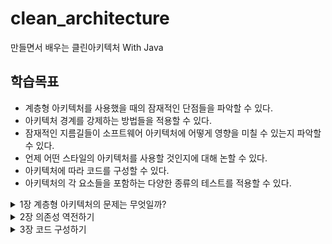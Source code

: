 # clean_architecture
만들면서 배우는 클린아키텍처 With Java
## 학습목표
- 계층형 아키텍처를 사용했을 때의 잠재적인 단점들을 파악할 수 있다.
- 아키텍처 경계를 강제하는 방법들을 적용할 수 있다.
- 잠재적인 지름길들이 소프트웨어 아키텍처에 어떻게 영향을 미칠 수 있는지 파악할 수 있다.
- 언제 어떤 스타일의 아키텍처를 사용할 것인지에 대해 논할 수 있다.
- 아키텍처에 따라 코드를 구성할 수 있다.
- 아키텍처의 각 요소들을 포함하는 다양한 종류의 테스트를 적용할 수 있다.

<details>
<summary>1장 계층형 아키텍처의 문제는 무엇일까?</summary>
<div markdown="1">

#### 웹  계층, 도메인 계층, 영속성 계층으로 구성된  전통적인 웹 애플리케이션 구조
[![2022-09-29-01-17-58.png](https://i.postimg.cc/wBp1HRMf/2022-09-29-01-17-58.png)](https://postimg.cc/PCSXQxmY)
- 위의 웹계층에서는 요청을 받아 도메인 혹은 비즈니스 계층에 있는 서비스로 요청을 보낸다. 서비스에서는 필요한 비즈니스 로직을 수행하고, 도메인 엔티티의 현재 상태를 조회하거나 변경하기 위해서 영속성 컴포넌트를 호출한다.
- 사실 계층형 아키텍처는 견고한 패턴이다. 계층을 잘 이해하고 구성한다면 웹 계층이나 영속성 계층에 독립적으로 도메인 로직을 작성할 수 있다.

#### 그렇다면 계층형 아키텍처의 문제점은 무엇일까?
- 코드에 나쁜 습관들이 스며들기 쉽게 만들고 시간이 지날수록 S/W를 점점 더 변경하기 어렵게 만드는 수많은 허점들을 노출한다.

계층형 아키텍처는 데이터베이스 주도 설계를 유도
----------------
- 정의에 따르면 전통적인 아키텍처의 토대는 DB이다.
- 웹 계층은 도메인 계층에 의존하고, 도메인 계층은 영속성 계층에 의존하기 때문에 자연스레 DB에 의존하게 된다.

### 그렇다면 우리는 왜 '도메인 로직'이 아닌 '데이터베이스'를 토대로 아키텍처를 만드는 걸까?
- 우리는 보통 DB구조를 먼저 생각하고, 이를 토대로 도메인 로직을 구현한다. 이는 전통적인 계층형 아키텍처에서는 합리적인 방법이다. 하지만 비즈니스 관점에서는 전혀 맞지 않다.
- 다른 무엇보다도 도메인 로직을 먼저 만들어야 한다. 그래야만 우리가 로직을 제대로 이해했는지 확인할 수 있다.
- 또 우리가 DB 중심적으로 아키텍처가 만들어지는 이유 중 큰 원인은 ORM 프레임워크를 사용하기 때문이다. 왜냐하면 ORM 프레임워크를 계층형 아키텍처와 결합하면 비즈니스 규칙을 영속성 관점과 섞고 싶은 유혹을 쉽게 받기 때문이다.
  [![2022-09-29-01-31-24.png](https://i.postimg.cc/BZNsnYQf/2022-09-29-01-31-24.png)](https://postimg.cc/JtySTQkp)
- 위 그림과 같이 ORM에 의해 관리되는 엔티티들은 일반적으로 영속성 계층에 둔다. 계층은 아래 방향으로만 접근 가능하기 때문에 도메인 계층에서는 이러한 엔티티에 접근 할 수 있다. 그리고 이러한 엔티티에 접근할 수 있다면 분명 사용되기 마련...!!!
- 하지만 이렇게 되면 영속성 계층과 도메인 계층 사이에 강한 결합이 생기됩니다.
- 영속성 코드가 사실상 도메인 코드에 녹아들어가서 둘 중 하나만 바꾸는 것이 어려워진다.. 이는 유연하고 선택의 폭을 넓혀준다던 계층형 아키텍처의 목표와 반대되는 상황이다.

테스트하기 어려워진다.
--------------
- 계층형 아키텍처를 사용할 때 일반적으로 나타나는 변화의 형태는 계층을 건너뛰는 것이다. 엔티티의 필드를 단 하나만 조작하면 되는 경우 웹 계층에서 바로 영속성 계층에 접근하면 도메인 계층을 건드릴 필요가 없지 않나..?
  [![2022-09-29-01-38-50.png](https://i.postimg.cc/x1VcKpHp/2022-09-29-01-38-50.png)](https://postimg.cc/GHzLRQXv)
### 위 그림에는 두 가지 문제점이 있다.
1. 단 하나의 필드를 조작하는 것에 불과하더라도 도메인 로직을 웹 계층에 구현하게 된다는 것. 앞으로 유스케이스가 확장된다면 더 많은 도메인 로직을 웹 계층에 추가해서 애플리케이션 전반에 걸쳐 책임이 섞이고 핵심 도메인 로직들이 퍼져나갈 확률이 높다.
2. 웹 계층 테스트에서 도메인 계층뿐 아니라 영속성 계층도 모킹(Mocking) 해야 한다는 것이다. 이렇게 되면 단위 테스트의 복잡도가 올라간다.(이건 나의 경험담...🥹)

동시 작업이 어려워진다.
---------------
**"지연되는 소프트웨어 프로젝트에 인력을 더하는 것은 개발을 늦출뿐이다."** - 브룩스
- 만약 애플리케이션에 새로운 유스케이스를 추가한다고 생각해보자. 개발자는 3명이 있다. 한명은 웹 계층에 필요한 기능을 추가할 수 있고, 다른 한 명은 도메인 계층에, 그리고 나머지개발자는 영속성 계층에 기능을 추가한다?? **계층형 아키텍처에서는 이렇게 작업을 할 수 없다.** 모든 것이 영속성 계층 위에 만들어지기 때문에 영속성 계층을 먼저 개발해야 하고, 그 다음에 도메인, 마지막에 웹 계층을 만들어야한다... 그렇기 때문에 동시작업은 불가능하다.
</div>
</details>

<details>
<summary>2장 의존성 역전하기</summary>
<div markdown="1">

- 이번장에서는 단일 책임 원칙과 의존성 역전 원칙에 대해 이야기하는 것으로 시작한다. 두 원칙은 SOLID 원칙에서 'S'와 'D'를 담당하고 있다.
----------
단일 책임 원칙
--------------
- 일반적인 해석은 다음과 같다.
  **하나의 컴포넌트는 오로지 한 가지 일만 해야하고, 그것을 올바르게 수행해야 한다**
  맞는 말이지만 실제 의도는 아니다.

- 실제 정의는 다음과 같다.
  **컴포넌트를 변경하는 이유는 오직 하나뿐이어야 한다.**
  즉, 컴포넌트를 변경할 이유가 오로지 한 가지라면 컴포넌트는 딱 한 가지 일만 하게 된다. 하지만 이보다 더 중요한 것은 변경할 이유가 오직 한 가지라는 그 자체다.

[![2022-09-29-22-32-50.png](https://i.postimg.cc/L81zXDfz/2022-09-29-22-32-50.png)](https://postimg.cc/xX9kpK6C)
- 위 그림에서 컴포넌트 A는 다른 여러 컴포넌트에 의존하는(직접적이든 전이된 것이든) 반면 컴포넌트 E는 의존하는 것이 전혀 없다.
- 컴포넌트 E를 변경할 유일한 이유는 새로운 요구사항에 의해 E의 기능을 바꿔야 할 때 뿐이다. 반면 컴포넌트 A의 경우는 모든 커포넌트에 의존하고 있기 때문에 다른 어떤 컴포넌트가 바뀌든지 같이 바뀌어야함... (오늘 버그를 수정하는 API Service Layer 진짜 딱 이 모양 이꼴이어서 진짜 너무 힘들었다...🥹)

→ 많은 콛느느 단일 책임 원칙을 위반하기 때문에 시간이 갈수록 변경하기가 더 어려워지고 그로 인해 변경 비용도 증가한다.(진짜 뼈저리게 느끼고 있음...하..)
-------------

의존성 역전 원칙
-----------------
- 계층형 아키텍처에서 계층 간 의존성은 항상 다음 계층인 아래 방향을 가리킨다. 단일 책임 원칙을 고수준에서 적용할 때 상위 게층들이 하위 계층들에 비해 변경할 이유가 더 많다는 것을 알 수 있다.
  그렇다면 영속성 계층에 대한 도메인 계층의 의존성 때문에 영속성 계층을 변경할 때마다 잠재거으로 도메인 계층도 변경해야 할까??? 놉!!! 그래서는 안된다. **도메인 코드**는 애플리케이션에서 가장 중요한 코드이기 때문에 변경이 되면 안된다. 그렇다면 어떻게 How?? 이 의존성을 제거할 수 있을까?

### 의존성 역전 원칙
- 코드상의 어떤 의존성이든 그 방향을 바 꿀 수(역전시킬 수) 있다.

[![2022-09-29-23-51-59.png](https://i.postimg.cc/CxVhtR9s/2022-09-29-23-51-59.png)](https://postimg.cc/bs3fSwyZ)
- 도메인 계층에 인터페이스를 도입함으로써 의존성을 역전시킬 수 있고, 그 덕분에 영속성 계층이 도메인 계층에 의존하게 된다.
- ----------

 클린 아키텍처
-----------------
- 로버트 C.마틴은 비즈니스 규칙은 프레임워크, 데이터베이스, UI 기술, 그 밖의 외부 애플리케이션이나 인터페이스로부터 독립적일 수 있다고 이야기했는데, 이는 **도메인 코드가 바깥으로 향하는 어떤 의존성도 없어야 함을 의미한다.**
  [![2022-09-30-00-00-45.png](https://i.postimg.cc/JhKRsmPw/2022-09-30-00-00-45.png)](https://postimg.cc/R33kYkkG)
- 클린 아키텍처의 추상적 모습이다.
- 도메인 코드에서 어떤 영속성 프레임워크나 UI 프레임워크가 사용되는지 알 수 없기 때문에 특정 프레임워크에 특화된 코드를 가질 수 없고 비즈니스 규칙에 집주할 수 있다.

### 클린 아키텍처의 대가
- 도메인 계층이 영속성이나 UI 같은 외부 계층과 철저하게 분리돼야 하므로 애플리케이션의 엔티티에 대한 모델을 각 계층에서 유지보수 해야한다는 단점이 있다.

**예를들어보자**
- 영속성 계층에서 ORM( 객체-관계 매핑 ) 프레임워크를 사용한다고 한다고 치자. 일반적으로 ORM 프레임워크는 데이터베이스 구조 및 객체 필드와 데이터베이스 칼럼의 매핑을 서술한 메타데이터를 담고 있는 엔티티 클래스를 필요로 한다. 하지만 도메인 계층은 영속성 계층을 모르기 때문에 도메인 계층에서 사용한 엔티티 클래스를 영속성계층에서 함께 사용할 수 없고 두 계층에서 각각 엔티티를 만들어야한다. **즉, 도메인 계층과 영속성 계층이 데이터를 주고받을 때 두엔티티를 서로 변환해야 한다는 뜻이다.**
- 하지만 이 부분은 바람직하다고 한다. 왜냐하면 이것이 바로 도메인 코드를 프레임워크에 특화된 문제로 부터 해방 시키고자 했던 결합이 제거된 상태이기 때문이다...!

</div>
</details>

<details>
<summary>3장 코드 구성하기</summary>
<div markdown="1">
이번 장에서는 코드를 구성하는 몇 가지 방법을 살펴보고, 육각형 아키텍처를 직접적으로 반영하는 표현력 있는 패키지 구조를 소개한다.

### 계층을 이용한 패키지 구조
```
buckpal
ㄴ domain
	ㄴ Account
	ㄴ Activity
	ㄴ AccountRepository
	ㄴ AccountService
ㄴ persistence
	ㄴ AccountRepositoryImpl
ㄴ web
	ㄴ AccountController
```
- 웹 계층, 도메인 게층, 영속성 계층 각각에 대해 전용 패키지인 **web, domain, persistence**를 뒀다. 해당 패키지 구조는 **의존성 역전 원칙을 적용해서 의존성이 domain 패키지에 있는 도메인 코드만**을 향하도록 해두었다.
- 여기서는 domain 패키지에 AccountRepository 인터페이스를 추가하고, persistence 패키지에 AccountRepositoryImpl 구현체를 둠으로써 의존성을 역전시켰다.

#### 아직 부족하다.
- 세 가지 이유로 위 패키지 구조도 최적의 구조가 아니다.
  1. 애플리케이션의 기능 조각(functional slice)이나 특성(feature)을 구분 짓는 패키지 경계가 없다.
     해당 구조에서 사용자를 관리하는 기능을 추가해야 한다면 **web 패키지에 UserController를 추가하고, domain 패키지에 UserService, UserRepository, User를 추가하고 psersistence 패키지에 UserRepositoryImpl을 추가**하게 될 것이다.
  2. 애플리케이션이 어떤 유스케이스들을 제공하는 파악 x.
     Account기Service와 AccountController가 어떤 유스케이스를 구현했는지 파악할 수 가 없다. (**내가 이해한 바로는 현재 클래스명으로 어떤 로직이 구현되어있는지 알 수 있냐? 이런 의미로 받아들임**)

기능으로 구성하기
================
```
buckpal
ㄴ account
	ㄴ Account
	ㄴ AccountController
	ㄴ AccountRepository
	ㄴ AccountRepositoryImpl
	ㄴ SendMoneyService
```
- 위 패키지 구조는 기능으로 구성한 패키지 구조이다. (**기능을 기준으로 코드를 구성하면 기반 아키텍처가 명확하게 보이지 않는다.**)
- 각 기능을 묶은 새로운 그룹은 account와 같은 레벨의 새로운 패키지로 들어가고, 패키지 외부에서 접근되면 안 되는 클래스들에 대해 package-private 접근 수준을 이용해 패키지 간의 경계를 강화 할 수 있다.
- 또한 **계층으로 구성하기** 에서의 AccountService의 책임을 좁히기 위해 SendMoneyService로 클래스명을 바꿨다. → *이제 송금하기 유스케이스를 구현한 코드를 클래스명만 보고도 바로 찾을 수 있다.* (소리나는 아키텍처의 예시)

#### 기능 패키징의 아쉬운점
1. 계층에 의한 패키징 방식보다 아키텍처의 가시성을 훨씬 더 떨어뜨린다.
2. 도메인 코드와 영속성 코드 간의 의존성을 역선시켜서 SendMoneyService가 AccountRespository 인터페이스만 알고 있고 구현체는 알 수 없도록 했으에도 불구하고, package-private 접근 수준을 이용해 도메인 코드가 실수로 영속성 코드에 의존하는 것을 막을 수 없다. (이 부분 아직 이해가 덜 되었다,,,,)


아키텍처적으로 표현력 있는 패키지 구조
-----------
- 육각형 아키텍처에서 구조적으로 핵심적인 요소는 엔티티, 유스케이스, 인커밍/아웃고잉 포트, 인커밍/아웃고잉(혹은 주도하거나 주도되는) 어댑터다.
```
buckpal
ㄴ Account
	ㄴ adapter
		ㄴ in
			ㄴ web
				ㄴ AccountController
		ㄴ out
			ㄴ persistence
				ㄴ AccountPersistenceAdapter
				ㄴ SpringDataAccountRepository
	ㄴ domain
		ㄴ Account
		ㄴ Activity
	ㄴ application
		ㄴ SendMoneyService
		ㄴ port
			ㄴ in 
				ㄴ SencdMoneyUseCase
			ㄴ out
				ㄴ LoadAccountPort
				ㄴ UpdateAccountStatePort
```
- 아키텍처적으로 표현력있는 패키지 구조에서는 각 아키텍처 요소들에 정해진 위치가 있다.

### 구성
- 최상위에는 Account와 관련된 유스케이스를 구현한 모듈임을 나타내는 account 패키지가 있다. 그 다음 레벨에는 도메인 모델이 속한 domain 패키지가 있다. application 패키지는 도메인 모델을 둘러싼 서비스 계층을 포함한다. **SendMoneyService는** 인커밍 포트 인터페이스인 **SendMoneyUseCase를** 구현하고, 아웃고잉 포트 인터페이스이자 영속성 어댑터에 의해 구현된 **LoadAccountPort와** **UpdateAccountStatePort** 를 사용한다.

#### adapter 패키지
- 애플리케이션 계층의 인커밍 포트를 호출하는 인커밍 어댑터와 애플리케이션 계층의 아웃고잉 포트에 대한 구현을 제공하는 아웃고잉 adapter를 포함한다.
- Buckpal 예제의 경우 각각의 하위 패키지를 가진 web 어댑터와 persistenc adapter로 이뤄진 간단한 웹 어플리케이션이 된다.

#### 접근의 의미
- 위와 같이 패키지가 아주 많다는 것은 모든 것을 public으로 만들어서 패키지 간의 접근을 허용해야 한다는 것을 의미하는 게 아닐까?
  → 적어도 어댑터 패키지에 대해서는 그렇지 않다. 이 패키지에 들어 있는 모든 클래스들은 application 패키지 내에 있는 포트 인터페이스를 통하지 않고는 바깥에는 호출되지 않기 때문에 package-private 접근 수준으로 둬도 된다. **그렇기 때문에 애플리케이션 계층에서 어댑터 클래스로 향하는 우발적인 의존성은 있을 수 없다.!**
</div>
</details>
